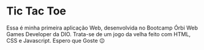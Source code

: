 # Tic Tac Toe

Essa é minha primeira aplicação Web, desenvolvida no Bootcamp Órbi Web Games Developer da DIO. Trata-se de um jogo da velha feito com HTML, CSS e Javascript.
Espero que Goste 😉

